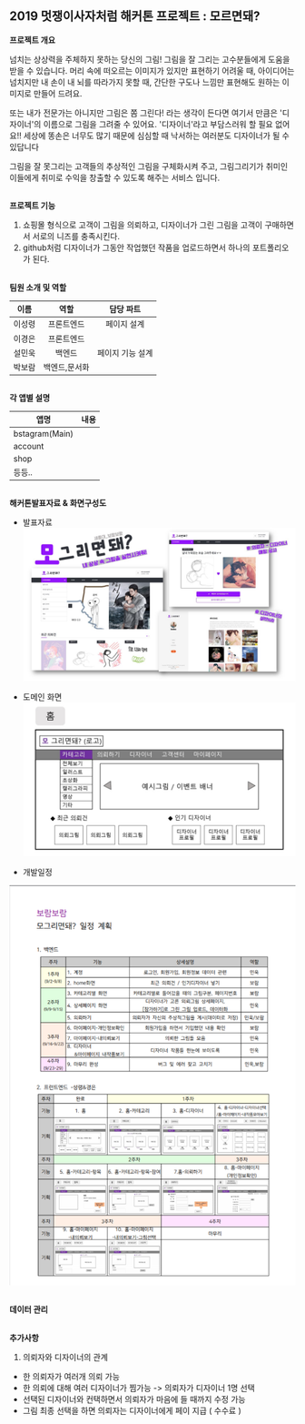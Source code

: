

## 2019 멋쟁이사자처럼 해커톤 프로젝트 : 모르면돼?


<STRONG>프로젝트 개요</STRONG>


 넘치는 상상력을 주체하지 못하는 당신의 그림! 그림을 잘 그리는 고수분들에게 도움을 받을 수 있습니다. 머리 속에 떠오르는 이미지가 있지만 표현하기 어려울 때, 아이디어는 넘치지만 내 손이 내 뇌를 따라가지 못할 때, 간단한 구도나 느낌만 표현해도 원하는 이미지로 만들어 드려요.

또는 내가 전문가는 아니지만 그림은 쫌 그린다! 라는 생각이 든다면 여기서 만큼은 '디자이너'의 이름으로 그림을 그려줄 수 있어요. '디자이너'라고 부담스러워 할 필요 없어요!! 세상에 똥손은 너무도 많기 때문에 심심할 때 낙서하는 여러분도 디자이너가 될 수 있답니다

그림을 잘 못그리는 고객들의 추상적인 그림을 구체화시켜 주고, 그림그리기가 취미인 이들에게 취미로 수익을 창출할 수 있도록 해주는 서비스 입니다.


##
<STRONG>프로젝트 기능</STRONG>
1. 쇼핑몰 형식으로 고객이 그림을 의뢰하고, 디자이너가 그린 그림을 고객이 구매하면서 서로의 니즈를 충족시킨다.
2.  github처럼 디자이너가 그동안 작업했던 작품을 업로드하면서 하나의 포트폴리오가 된다.

##
<STRONG>팀원 소개 및 역할</STRONG>


| 이름 | 역할 | 담당 파트 |
|---|:---:|:---:|
|이성령|프론트엔드|페이지 설계|
|이경은|프론트엔드||
|설민욱|백엔드|페이지 기능 설계|
|박보람|백엔드,문서화||



##
<STRONG>각  앱별 설명</STRONG>

| 앱명 | 내용 |
|--|:--:|
| bstagram(Main) |  |
| account|  |
| shop |  |
| 등등.. |  |




##
<STRONG>해커톤발표자료 & 화면구성도</STRONG>
* 발표자료
![ex_screenshot](./img/모그리면돼.jpg)

* 도메인 화면
![ex_screenshot](./img/화면기획/보람보람-화면기획/슬라이드1.JPG)

* 개발일정


![ex_screenshot](./img/일정계획표.png)

##
<STRONG>데이터 관리</STRONG>


##
<STRONG>추가사항</STRONG>
1. 의뢰자와 디자이너의 관계
 - 한 의뢰자가 여러개 의뢰 가능
 - 한 의뢰에 대해 여러 디자이너가 찜가능 -> 의뢰자가 디자이너 1명 선택
 - 선택된 디자이너와 컨택하면서 의뢰자가 마음에 들 때까지 수정 가능
 - 그림 최종 선택을 하면 의뢰자는 디자이너에게 페이 지급 ( 수수료 )
 
  
